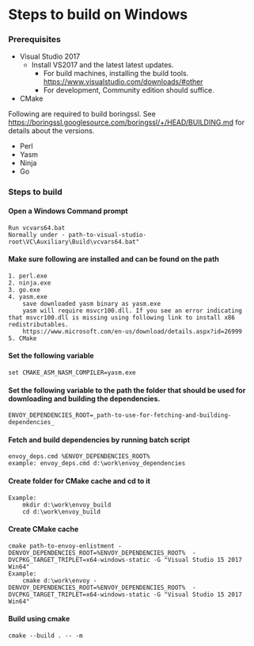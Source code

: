 # Steps to build on Windows
### Prerequisites
* Visual Studio 2017
    * Install VS2017 and the latest latest updates.
        * For build machines, installing the build tools. https://www.visualstudio.com/downloads/#other
        * For development, Community edition should suffice.
* CMake

Following are required to build boringssl. See https://boringssl.googlesource.com/boringssl/+/HEAD/BUILDING.md for details about the versions.
* Perl
* Yasm
* Ninja
* Go

### Steps to build

#### Open a Windows Command prompt
    Run vcvars64.bat
    Normally under - path-to-visual-studio-root\VC\Auxiliary\Build\vcvars64.bat"
#### Make sure following are installed and can be found on the path
    1. perl.exe
    2. ninja.exe
    3. go.exe
    4. yasm.exe
        save downloaded yasm binary as yasm.exe
        yasm will require msvcr100.dll. If you see an error indicating that msvcr100.dll is missing using following link to install x86 redistributables.
        https://www.microsoft.com/en-us/download/details.aspx?id=26999
    5. CMake
#### Set the following variable
    set CMAKE_ASM_NASM_COMPILER=yasm.exe
#### Set the following variable to the path the folder that should be used for downloading and building the dependencies.
    ENVOY_DEPENDENCIES_ROOT=_path-to-use-for-fetching-and-building-dependencies_
#### Fetch and build dependencies by running batch script
    envoy_deps.cmd %ENVOY_DEPENDENCIES_ROOT%
    example: envoy_deps.cmd d:\work\envoy_dependencies
#### Create folder for CMake cache and cd to it
    Example: 
        mkdir d:\work\envoy_build
        cd d:\work\envoy_build
#### Create CMake cache
    cmake path-to-envoy-enlistment -DENVOY_DEPENDENCIES_ROOT=%ENVOY_DEPENDENCIES_ROOT%  -DVCPKG_TARGET_TRIPLET=x64-windows-static -G "Visual Studio 15 2017 Win64"
    Example:
        cmake d:\work\envoy -DENVOY_DEPENDENCIES_ROOT=%ENVOY_DEPENDENCIES_ROOT%  -DVCPKG_TARGET_TRIPLET=x64-windows-static -G "Visual Studio 15 2017 Win64"
#### Build using cmake
    cmake --build . -- -m


